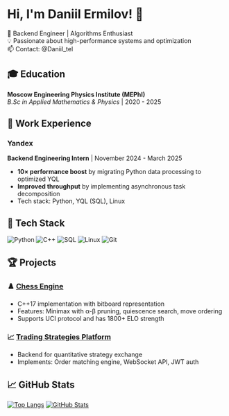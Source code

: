 # Hi, I'm Daniil Ermilov! 👋

🚀 Backend Engineer | Algorithms Enthusiast   
💡 Passionate about high-performance systems and optimization  
📫 Contact: @Daniil_tel

## 🎓 Education
**Moscow Engineering Physics Institute (MEPhI)**  
*B.Sc in Applied Mathematics & Physics* | 2020 - 2025  


## 💼 Work Experience  

### Yandex  
**Backend Engineering Intern** | November 2024 - March 2025  
- **10× performance boost** by migrating Python data processing to optimized YQL  
- **Improved throughput** by implementing asynchronous task decomposition  
- Tech stack: Python, YQL (SQL), Linux  

## 🔧 Tech Stack
![Python](https://img.shields.io/badge/-Python-3776AB?logo=python&logoColor=white)
![C++](https://img.shields.io/badge/-C++-00599C?logo=c%2B%2B&logoColor=white)
![SQL](https://img.shields.io/badge/-SQL-4479A1?logo=postgresql&logoColor=white)
![Linux](https://img.shields.io/badge/-Linux-FCC624?logo=linux&logoColor=black)
![Git](https://img.shields.io/badge/-Git-F05032?logo=git&logoColor=white)

## 🏆 Projects
### ♟️ [Chess Engine](https://github.com/danya-ermilov/chess_bot)
- C++17 implementation with bitboard representation  
- Features: Minimax with α-β pruning, quiescence search, move ordering  
- Supports UCI protocol and has 1800+ ELO strength  

### 📈 [Trading Strategies Platform](https://github.com/danya-ermilov/server)  
- Backend for quantitative strategy exchange  
- Implements: Order matching engine, WebSocket API, JWT auth  

## 📈 GitHub Stats
[![Top Langs](https://github-readme-stats.vercel.app/api/top-langs/?username=danya-ermilov&layout=compact&theme=dracula&hide=html,css)](https://github.com/anuraghazra/github-readme-stats)
[![GitHub Stats](https://github-readme-stats.vercel.app/api?username=danya-ermilov&show_icons=true&theme=dracula&count_private=true)](https://github.com/anuraghazra/github-readme-stats)
